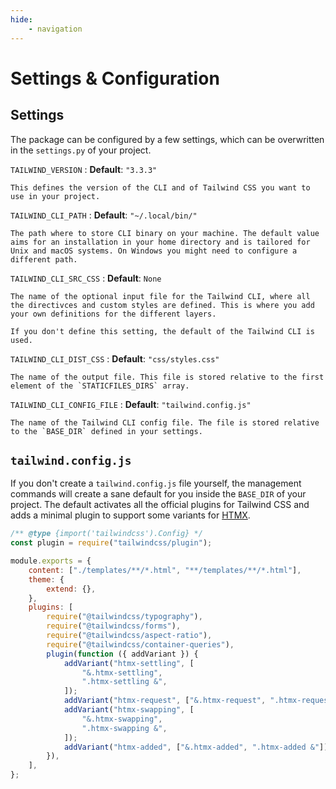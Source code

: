 ```yaml
---
hide:
    - navigation
---
```


# Settings & Configuration

## Settings

The package can be configured by a few settings, which can be overwritten in the `settings.py` of your project.

`TAILWIND_VERSION`
: **Default**: `"3.3.3"`

    This defines the version of the CLI and of Tailwind CSS you want to use in your project.

`TAILWIND_CLI_PATH`
: **Default**: `"~/.local/bin/"`

    The path where to store CLI binary on your machine. The default value aims for an installation in your home directory and is tailored for Unix and macOS systems. On Windows you might need to configure a different path.

`TAILWIND_CLI_SRC_CSS`
: **Default**: `None`

    The name of the optional input file for the Tailwind CLI, where all the directivces and custom styles are defined. This is where you add your own definitions for the different layers.

    If you don't define this setting, the default of the Tailwind CLI is used.

`TAILWIND_CLI_DIST_CSS`
: **Default**: `"css/styles.css"`

    The name of the output file. This file is stored relative to the first element of the `STATICFILES_DIRS` array.

`TAILWIND_CLI_CONFIG_FILE`
: **Default**: `"tailwind.config.js"`

    The name of the Tailwind CLI config file. The file is stored relative to the `BASE_DIR` defined in your settings.

## `tailwind.config.js`

If you don't create a `tailwind.config.js` file yourself, the management commands will create a sane default for you inside the `BASE_DIR` of your project. The default activates all the official plugins for Tailwind CSS and adds a minimal plugin to support some variants for [HTMX](https://htmx.org/).

```javascript title="tailwind.config.js"
/** @type {import('tailwindcss').Config} */
const plugin = require("tailwindcss/plugin");

module.exports = {
    content: ["./templates/**/*.html", "**/templates/**/*.html"],
    theme: {
        extend: {},
    },
    plugins: [
        require("@tailwindcss/typography"),
        require("@tailwindcss/forms"),
        require("@tailwindcss/aspect-ratio"),
        require("@tailwindcss/container-queries"),
        plugin(function ({ addVariant }) {
            addVariant("htmx-settling", [
                "&.htmx-settling",
                ".htmx-settling &",
            ]);
            addVariant("htmx-request", ["&.htmx-request", ".htmx-request &"]);
            addVariant("htmx-swapping", [
                "&.htmx-swapping",
                ".htmx-swapping &",
            ]);
            addVariant("htmx-added", ["&.htmx-added", ".htmx-added &"]);
        }),
    ],
};
```
